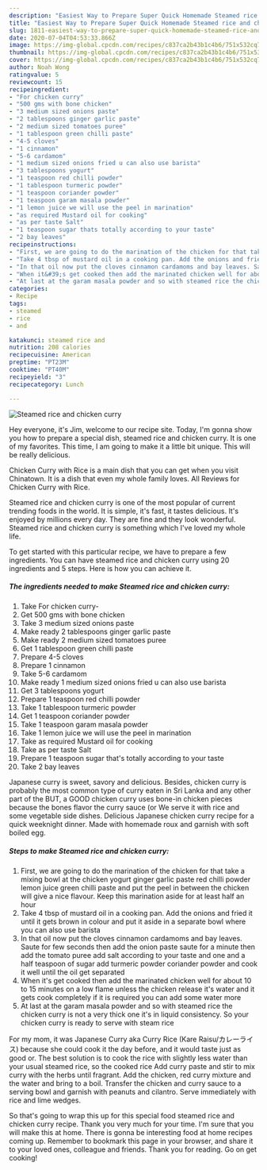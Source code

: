 ```yaml
---
description: "Easiest Way to Prepare Super Quick Homemade Steamed rice and chicken curry"
title: "Easiest Way to Prepare Super Quick Homemade Steamed rice and chicken curry"
slug: 1811-easiest-way-to-prepare-super-quick-homemade-steamed-rice-and-chicken-curry
date: 2020-07-04T04:53:33.866Z
image: https://img-global.cpcdn.com/recipes/c837ca2b43b1c4b6/751x532cq70/steamed-rice-and-chicken-curry-recipe-main-photo.jpg
thumbnail: https://img-global.cpcdn.com/recipes/c837ca2b43b1c4b6/751x532cq70/steamed-rice-and-chicken-curry-recipe-main-photo.jpg
cover: https://img-global.cpcdn.com/recipes/c837ca2b43b1c4b6/751x532cq70/steamed-rice-and-chicken-curry-recipe-main-photo.jpg
author: Noah Wong
ratingvalue: 5
reviewcount: 15
recipeingredient:
- "For chicken curry"
- "500 gms with bone chicken"
- "3 medium sized onions paste"
- "2 tablespoons ginger garlic paste"
- "2 medium sized tomatoes puree"
- "1 tablespoon green chilli paste"
- "4-5 cloves"
- "1 cinnamon"
- "5-6 cardamom"
- "1 medium sized onions fried u can also use barista"
- "3 tablespoons yogurt"
- "1 teaspoon red chilli powder"
- "1 tablespoon turmeric powder"
- "1 teaspoon coriander powder"
- "1 teaspoon garam masala powder"
- "1 lemon juice we will use the peel in marination"
- "as required Mustard oil for cooking"
- "as per taste Salt"
- "1 teaspoon sugar thats totally according to your taste"
- "2 bay leaves"
recipeinstructions:
- "First, we are going to do the marination of the chicken for that take a mixing bowl at the chicken yogurt ginger garlic paste red chilli powder lemon juice green chilli paste and put the peel in between the chicken will give a nice flavour. Keep this marination aside for at least half an hour"
- "Take 4 tbsp of mustard oil in a cooking pan. Add the onions and fried it until it gets brown in colour and put it aside in a separate bowl where you can also use barista"
- "In that oil now put the cloves cinnamon cardamoms and bay leaves. Saute for few seconds then add the onion paste saute for a minute then add the tomato puree add salt according to your taste and one and a half teaspoon of sugar add turmeric powder coriander powder and cook it well until the oil get separated"
- "When it&#39;s get cooked then add the marinated chicken well for about 10 to 15 minutes on a low flame unless the chicken release it&#39;s water and it gets cook completely if it is required you can add some water more"
- "At last at the garam masala powder and so with steamed rice the chicken curry is not a very thick one it&#39;s in liquid consistency. So your chicken curry is ready to serve with steam rice"
categories:
- Recipe
tags:
- steamed
- rice
- and

katakunci: steamed rice and 
nutrition: 208 calories
recipecuisine: American
preptime: "PT23M"
cooktime: "PT40M"
recipeyield: "3"
recipecategory: Lunch

---
```



![Steamed rice and chicken curry](https://img-global.cpcdn.com/recipes/c837ca2b43b1c4b6/751x532cq70/steamed-rice-and-chicken-curry-recipe-main-photo.jpg)

Hey everyone, it's Jim, welcome to our recipe site. Today, I'm gonna show you how to prepare a special dish, steamed rice and chicken curry. It is one of my favorites. This time, I am going to make it a little bit unique. This will be really delicious.

Chicken Curry with Rice is a main dish that you can get when you visit Chinatown. It is a dish that even my whole family loves. All Reviews for Chicken Curry with Rice.

Steamed rice and chicken curry is one of the most popular of current trending foods in the world. It is simple, it's fast, it tastes delicious. It's enjoyed by millions every day. They are fine and they look wonderful. Steamed rice and chicken curry is something which I've loved my whole life.


To get started with this particular recipe, we have to prepare a few ingredients. You can have steamed rice and chicken curry using 20 ingredients and 5 steps. Here is how you can achieve it.

<!--inarticleads1-->

##### The ingredients needed to make Steamed rice and chicken curry:

1. Take For chicken curry-
1. Get 500 gms with bone chicken
1. Take 3 medium sized onions paste
1. Make ready 2 tablespoons ginger garlic paste
1. Make ready 2 medium sized tomatoes puree
1. Get 1 tablespoon green chilli paste
1. Prepare 4-5 cloves
1. Prepare 1 cinnamon
1. Take 5-6 cardamom
1. Make ready 1 medium sized onions fried u can also use barista
1. Get 3 tablespoons yogurt
1. Prepare 1 teaspoon red chilli powder
1. Take 1 tablespoon turmeric powder
1. Get 1 teaspoon coriander powder
1. Take 1 teaspoon garam masala powder
1. Take 1 lemon juice we will use the peel in marination
1. Take as required Mustard oil for cooking
1. Take as per taste Salt
1. Prepare 1 teaspoon sugar that&#39;s totally according to your taste
1. Take 2 bay leaves


Japanese curry is sweet, savory and delicious. Besides, chicken curry is probably the most common type of curry eaten in Sri Lanka and any other part of the BUT, a GOOD chicken curry uses bone-in chicken pieces because the bones flavor the curry sauce (or We serve it with rice and some vegetable side dishes. Delicious Japanese chicken curry recipe for a quick weeknight dinner. Made with homemade roux and garnish with soft boiled egg. 

<!--inarticleads2-->

##### Steps to make Steamed rice and chicken curry:

1. First, we are going to do the marination of the chicken for that take a mixing bowl at the chicken yogurt ginger garlic paste red chilli powder lemon juice green chilli paste and put the peel in between the chicken will give a nice flavour. Keep this marination aside for at least half an hour
1. Take 4 tbsp of mustard oil in a cooking pan. Add the onions and fried it until it gets brown in colour and put it aside in a separate bowl where you can also use barista
1. In that oil now put the cloves cinnamon cardamoms and bay leaves. Saute for few seconds then add the onion paste saute for a minute then add the tomato puree add salt according to your taste and one and a half teaspoon of sugar add turmeric powder coriander powder and cook it well until the oil get separated
1. When it&#39;s get cooked then add the marinated chicken well for about 10 to 15 minutes on a low flame unless the chicken release it&#39;s water and it gets cook completely if it is required you can add some water more
1. At last at the garam masala powder and so with steamed rice the chicken curry is not a very thick one it&#39;s in liquid consistency. So your chicken curry is ready to serve with steam rice


For my mom, it was Japanese Curry aka Curry Rice (Kare Raisu/カレーライス) because she could cook it the day before, and it would taste just as good or. The best solution is to cook the rice with slightly less water than your usual steamed rice, so the cooked rice Add curry paste and stir to mix curry with the herbs until fragrant. Add the chicken, red curry mixture and the water and bring to a boil. Transfer the chicken and curry sauce to a serving bowl and garnish with peanuts and cilantro. Serve immediately with rice and lime wedges. 

So that's going to wrap this up for this special food steamed rice and chicken curry recipe. Thank you very much for your time. I'm sure that you will make this at home. There is gonna be interesting food at home recipes coming up. Remember to bookmark this page in your browser, and share it to your loved ones, colleague and friends. Thank you for reading. Go on get cooking!

